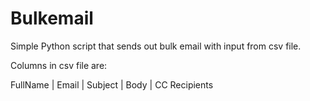 # Bulkemail
Simple Python script that sends out bulk email with input from csv file. 

Columns in csv file are: 

FullName | Email | Subject | Body | CC Recipients

